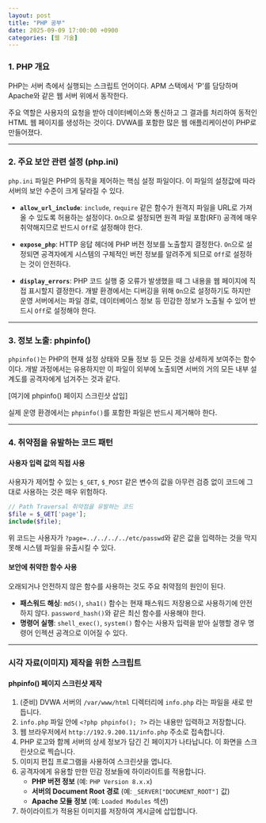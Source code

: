 ```yaml
---
layout: post
title: "PHP 공부"
date: 2025-09-09 17:00:00 +0900
categories: [웹 기술]
---
```


### 1. PHP 개요

PHP는 서버 측에서 실행되는 스크립트 언어이다. APM 스택에서 'P'를 담당하며 Apache와 같은 웹 서버 위에서 동작한다.

주요 역할은 사용자의 요청을 받아 데이터베이스와 통신하고 그 결과를 처리하여 동적인 HTML 웹 페이지를 생성하는 것이다. DVWA를 포함한 많은 웹 애플리케이션이 PHP로 만들어졌다.

---

### 2. 주요 보안 관련 설정 (php.ini)

`php.ini` 파일은 PHP의 동작을 제어하는 핵심 설정 파일이다. 이 파일의 설정값에 따라 서버의 보안 수준이 크게 달라질 수 있다.

*   **`allow_url_include`**: `include`, `require` 같은 함수가 원격지 파일을 URL로 가져올 수 있도록 허용하는 설정이다. `On`으로 설정되면 원격 파일 포함(RFI) 공격에 매우 취약해지므로 반드시 `Off`로 설정해야 한다.

*   **`expose_php`**: HTTP 응답 헤더에 PHP 버전 정보를 노출할지 결정한다. `On`으로 설정되면 공격자에게 시스템의 구체적인 버전 정보를 알려주게 되므로 `Off`로 설정하는 것이 안전하다.

*   **`display_errors`**: PHP 코드 실행 중 오류가 발생했을 때 그 내용을 웹 페이지에 직접 표시할지 결정한다. 개발 환경에서는 디버깅을 위해 `On`으로 설정하기도 하지만 운영 서버에서는 파일 경로, 데이터베이스 정보 등 민감한 정보가 노출될 수 있어 반드시 `Off`로 설정해야 한다.

---

### 3. 정보 노출: phpinfo()

`phpinfo()`는 PHP의 현재 설정 상태와 모듈 정보 등 모든 것을 상세하게 보여주는 함수이다. 개발 과정에서는 유용하지만 이 파일이 외부에 노출되면 서버의 거의 모든 내부 설계도를 공격자에게 넘겨주는 것과 같다.

[여기에 phpinfo() 페이지 스크린샷 삽입]

실제 운영 환경에서는 `phpinfo()`를 포함한 파일은 반드시 제거해야 한다.

---

### 4. 취약점을 유발하는 코드 패턴

#### **사용자 입력 값의 직접 사용**
사용자가 제어할 수 있는 `$_GET`, `$_POST` 같은 변수의 값을 아무런 검증 없이 코드에 그대로 사용하는 것은 매우 위험하다.

```php
// Path Traversal 취약점을 유발하는 코드
$file = $_GET['page'];
include($file);
```
위 코드는 사용자가 `?page=../../../../etc/passwd`와 같은 값을 입력하는 것을 막지 못해 시스템 파일을 유출시킬 수 있다.

#### **보안에 취약한 함수 사용**
오래되거나 안전하지 않은 함수를 사용하는 것도 주요 취약점의 원인이 된다.
*   **패스워드 해싱**: `md5()`, `sha1()` 함수는 현재 패스워드 저장용으로 사용하기에 안전하지 않다. `password_hash()`와 같은 최신 함수를 사용해야 한다.
*   **명령어 실행**: `shell_exec()`, `system()` 함수는 사용자 입력을 받아 실행할 경우 명령어 인젝션 공격으로 이어질 수 있다.

<hr class="short-rule">





### 시각 자료(이미지) 제작을 위한 스크립트

#### **phpinfo() 페이지 스크린샷 제작**

1.  (준비) DVWA 서버의 `/var/www/html` 디렉터리에 `info.php` 라는 파일을 새로 만듭니다.
2.  `info.php` 파일 안에 `<?php phpinfo(); ?>` 라는 내용만 입력하고 저장합니다.
3.  웹 브라우저에서 `http://192.9.200.11/info.php` 주소로 접속합니다.
4.  PHP 로고와 함께 서버의 상세 정보가 담긴 긴 페이지가 나타납니다. 이 화면을 스크린샷으로 찍습니다.
5.  이미지 편집 프로그램을 사용하여 스크린샷을 엽니다.
6.  공격자에게 유용할 만한 민감 정보들에 하이라이트를 적용합니다.
    *   **PHP 버전 정보** (예: `PHP Version 8.x.x`)
    *   **서버의 Document Root 경로** (예: `_SERVER["DOCUMENT_ROOT"]` 값)
    *   **Apache 모듈 정보** (예: `Loaded Modules` 섹션)
7.  하이라이트가 적용된 이미지를 저장하여 게시글에 삽입합니다.